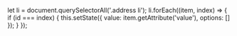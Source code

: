  let li = document.querySelectorAll('.address li');
    li.forEach((item, index) => {
      if (id === index) {
        this.setState({ value: item.getAttribute('value'), options: [] });
      }
    });
